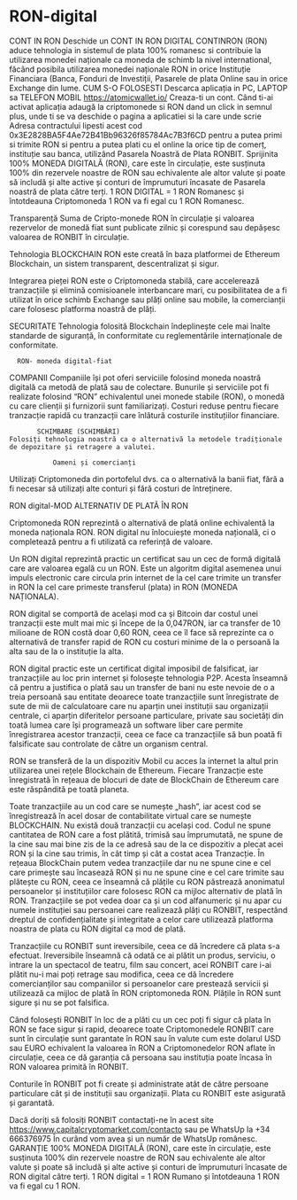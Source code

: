 # RON-digital
CONT IN RON Deschide un CONT IN RON DIGITAL CONTINRON (RON) aduce tehnologia in sistemul de plata  100% romanesc si contribuie la utilizarea monedei naționale ca moneda de schimb la nivel international, făcând posibila utilizarea monedei naționale RON in orice Instituție Financiara (Banca, Fonduri de Investiții, Pasarele de plata Online sau in orice Exchange din lume. CUM S-O FOLOSESTI Descarca aplicația in PC, LAPTOP sa TELEFON MOBIL  https://atomicwallet.io/ Creaza-ti un cont. Când ti-ai activat aplicația adaugă la criptomonede si RON dand un click in semnul plus, unde ti se va deschide o pagina a aplicatiei si la care unde scrie Adresa contractului lipesti acest cod 0x3E2828BA5F4Ae72B41Bb96326f85784Ac7B3f6CD pentru a putea primi si trimite RON si pentru a putea plati cu el online la orice tip de comerț, instituție sau banca, utilizând Pasarela Noastră de Plata RONBIT.
Sprijinita 100%
 MONEDA DIGITALĂ (RON), care este în circulație, este susținuta 100% din rezervele noastre de RON sau echivalente ale altor valute și poate să includă și alte active și conturi de împrumuturi încasate de Pasarela noastră de plata către terți. 
1 RON DIGITAL = 1 RON Romanesc
 și întotdeauna  Criptomoneda 1 RON va fi egal cu 1 RON Romanesc.

 Transparență
 Suma de Cripto-monede RON în circulație și valoarea rezervelor de monedă fiat sunt publicate zilnic și corespund sau depășesc valoarea de RONBIT în circulație.

 Tehnologia BLOCKCHAIN
 RON este creată în baza platformei de Ethereum Blockchain, un sistem transparent, descentralizat și sigur.

 Integrarea pieței
 RON este o Criptomoneda stabilă, care accelerează tranzacțiile și elimină comisioanele interbancare mari, cu posibilitatea de a fi utilizat în orice schimb Exchange sau plăți online sau mobile, la comercianții care folosesc platforma noastră de plăți.

 SECURITATE
 Tehnologia folosită Blockchain îndeplinește cele mai înalte standarde de siguranță, în conformitate cu reglementările internaționale de conformitate.

      RON- moneda digital-fiat
   COMPANII
   Companiile își pot oferi serviciile folosind moneda noastră digitală ca metodă de plată sau de colectare.
   Bunurile și serviciile pot fi realizate folosind “RON” echivalentul unei monede stabile (RON), o monedă cu care clienții și furnizorii sunt familiarizați.
   Costuri reduse pentru fiecare tranzacție rapidă cu tranzacții care înlătură costurile instituțiilor financiare.
    
           SCHIMBARE (SCHIMBĂRI)
    Folosiți tehnologia noastră ca o alternativă la metodele tradiționale de depozitare și retragere a valutei.
   
               Oameni și comercianți

 Utilizați Criptomoneda din portofelul dvs. ca o alternativă la banii fiat, fără a fi necesar să utilizați alte conturi și fără costuri de întreținere.

RON digital-MOD ALTERNATIV DE PLATĂ ÎN RON

Criptomoneda RON reprezintă o alternativă de plată online echivalentă la moneda naționala RON. RON digital nu înlocuiește moneda națională, ci o completează pentru a fi utilizată ca referință de valoare. 

Un RON digital reprezintă practic un certificat sau un cec de formă digitală care are valoarea egală cu un RON. Este un algoritm digital asemenea unui impuls electronic care circula prin internet de la cel care trimite un transfer in RON la cel care primeste transferul (plata) in RON (MONEDA NAȚIONALA).

RON digital se comportă de același mod ca și Bitcoin dar costul unei tranzacții este mult mai mic și începe de la 0,047RON, iar ca transfer de 10 milioane de RON costă doar 0,60 RON, ceea ce îl face să reprezinte ca o alternativă de transfer rapid de RON cu costuri minime de la o persoană la alta sau de la o instituție la alta. 

RON digital practic este un certificat digital imposibil de falsificat, iar tranzacțiile au loc prin internet și folosește tehnologia P2P. Acesta înseamnă că pentru a justifica o plată sau un transfer de bani nu este nevoie de o a treia persoană sau entitate deoarece toate tranzacțiile sunt înregistrate de sute de mii de calculatoare care nu aparțin unei instituții sau organizații centrale, ci aparțin diferitelor persoane particulare, private sau societăți din toată lumea care își programează un software liber care permite înregistrarea acestor tranzacții, ceea ce face ca tranzacțiile să bun poată fi falsificate sau controlate de către un organism central. 

RON se transferă de la un dispozitiv Mobil cu acces la internet la altul prin utilizarea unei rețele Blockchain de Ethereum. Fiecare Tranzacție este înregistrată în rețeaua de blocuri de date de BlockChain de Ethereum care este răspândită pe toată planeta. 

Toate tranzacțiile au un cod care se numește „hash”, iar acest cod se înregistrează în acel dosar de contabilitate virtual care se numește BLOCKCHAIN. Nu există două tranzacții cu același cod. Codul ne spune cantitatea de RON care a fost plătită, trimisă sau împrumutată, ne spune de la cine sau mai bine zis de la ce adresă sau de la ce dispozitiv a plecat acei RON și la cine sau trimis, în cât timp și cât a costat acea Tranzacție. În rețeaua BlockChain putem vedea tranzacțiile dar nu ne spune cine e cel care primește sau încasează RON și nu ne spune cine e cel care trimite sau plătește cu RON, ceea ce înseamnă că plățile cu RON păstrează anonimatul persoanelor și instituțiilor care folosesc RON ca mijloc alternativ de plată în RON. Tranzacțiile se pot vedea doar ca și un cod alfanumeric și nu apar cu numele instituției sau persoanei care realizează plăți cu RONBIT, respectând dreptul de confidențialitate și integritate a celor care utilizează platforma noastra de plata cu RON digital ca mod de plată.

Tranzacțiile cu RONBIT sunt ireversibile, ceea ce dă încredere că plata s-a efectuat. Ireversibile înseamnă că odată ce ai plătit un produs, serviciu, o intrare la un spectacol de teatru, film sau concert, acei RONBIT care i-ai plătit nu-i mai poți retrage sau modifica, ceea ce dă încredere comercianților sau companiilor si persoanelor care prestează servicii și utilizează ca mijloc de plată în RON criptomoneda RON. Plățile în RON sunt sigure și nu se pot falsifica.

Când folosești RONBIT în loc de a plăti cu un cec poți fi sigur că plata în RON se face sigur și rapid, deoarece toate Criptomonedele RONBIT care sunt în circulație sunt garantate în RON sau în valute cum este dolarul USD sau EURO echivalent la valoarea în RON a Criptomonedelor RON aflate în circulație, ceea ce dă garanția că persoana sau instituția poate încasa în RON valoarea primită în RONBIT.

Conturile în RONBIT pot fi create și administrate atât de către persoane particulare cât și de instituții sau organizații. Plata cu RONBIT este asigurată și garantată. 

Dacă doriți să folosiți RONBIT contactați-ne în acest site https://www.capitalcryptomarket.com/contacto sau pe WhatsUp la +34 666376975
În curând vom avea și un număr de WhatsUp românesc.
GARANȚIE 100%
 MONEDA DIGITALĂ (RON), care este în circulație, este susținuta 100% din rezervele noastre de RON sau echivalente ale altor valute și poate să includă și alte active și conturi de împrumuturi încasate de RON digital către terți. 1 RON digital = 1 RON Rumano
 și întotdeauna 1 RON va fi egal cu 1 RON.
